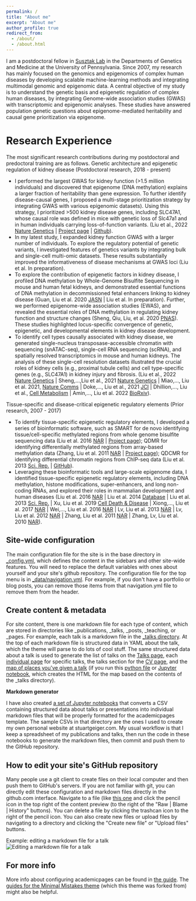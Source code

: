 ```yaml
---
permalink: /
title: "About me"
excerpt: "About me"
author_profile: true
redirect_from: 
  - /about/
  - /about.html
---
```


I am a postdoctoral fellow in [Susztak Lab](https://www.med.upenn.edu/susztaklab) in the Departments of Genetics and Medicine at the University of Pennsylvania.
Since 2007, my research has mainly focused on the genomics and epigenomics of complex human diseases by developing scalable machine-learning methods and integrating 
multimodal genomic and epigenomic data. A central objective of my study is to understand the genetic basis and epigenetic regulation of complex human diseases, 
by integrating Genome-wide association studies (GWAS) with transcriptomic and epigenomic analyses. 
These studies have answered population genetic questions about epigenome-mediated heritability and causal gene prioritization via epigenome.

Research Experience
======
The most significant research contributions during my postdoctoral and predoctoral training are as follows. 
Genetic architecture and epigenetic regulation of kidney disease (Postdoctoral research, 2018 - present)
* I performed the largest GWAS for kidney function (>1.5 million individuals) and discovered that epigenome (DNA methylation) explains a larger fraction of heritability than gene expression. To further identify disease-causal genes, I proposed a multi-stage prioritization strategy by integrating GWAS with various epigenomic datasets). Using this strategy, I prioritized >500 kidney disease genes, including SLC47A1, whose causal role was defined in mice with genetic loss of Slc47a1 and in human individuals carrying loss-of-function variants. (Liu et al., 2022 [Nature Genetics](https://www.nature.com/articles/s41588-022-01097-w) | [Project page](https://susztaklab.com/GWAS/index.php) | [Github](https://github.com/hbliu/Kidney_Epi_Pri)).
* In my latest study, I expanded kidney function GWAS with a larger number of individuals. To explore the regulatory potential of genetic variants, I investigated features of genetics variants by integrating bulk and single-cell multi-omic datasets. These results substantially improved the informativeness of disease mechanisms at GWAS loci (Liu et al. In preparation).
* To explore the contribution of epigenetic factors in kidney disease, I profiled DNA methylation by Whole-Genome Bisulfite Sequencing in mouse and human fetal kidneys, and demonstrated essential functions of DNA methylation in decommissioned fetal enhancers linking to kidney disease (Guan, Liu et al. 2020 [JASN](https://jasn.asnjournals.org/content/31/4/765) | Liu et al. In preparation). Further, we performed epigenome-wide association studies (EWAS), and revealed the essential roles of DNA methylation in regulating kidney function and structure changes (Sheng, Qiu, Liu, et al. 2020 [PNAS](https://www.pnas.org/doi/abs/10.1073/pnas.2005905117)). These studies highlighted locus-specific convergence of genetic, epigenetic, and developmental elements in kidney disease development.
* To identify cell types causally associated with kidney disease, we generated single-nucleus transposase-accessible chromatin with sequencing (snATAC-seq), single-cell RNA sequencing (scRNA), and spatially resolved transcriptomics in mouse and human kidneys. The analysis of these single-cell resolution datasets illustrated the crucial roles of kidney cells (e.g., proximal tubule cells) and cell type-specific genes (e.g., SLC47A1) in kidney injury and fibrosis. (Liu et al., 2022 [Nature Genetics](https://www.nature.com/articles/s41588-022-01097-w) | Sheng,…,Liu et al., 2021 [Nature Genetics](https://www.nature.com/articles/s41588-021-00909-9) | Miao,…, Liu et al. 2021, [Nature Comms](https://www.nature.com/articles/s41467-021-22266-1) | Doke,…, Liu et al., 2021 [JCI](https://www.jci.org/articles/view/141801) | Dhillion,…, Liu et al., [Cell Metabolism](https://www.sciencedirect.com/science/article/pii/S1550413120306069?via%3Dihub) | Amin,…, Liu et al. 2022 [BioRxiv](https://www.biorxiv.org/content/10.1101/2022.10.24.513598v1)).

Tissue-specific and disease-critical epigenetic regulatory elements (Prior research, 2007 - 2017)
* To identify tissue-specific epigenetic regulatory elements, I developed a series of bioinformatic software, such as SMART for de novo identifying tissue/cell-specific methylated regions from whole genome bisulfite sequencing data (Liu et al. 2016 [NAR](https://academic.oup.com/nar/article/44/1/75/2499653) | [Project page](http://fame.edbc.org/smart/)); QDMR for identifying differentially methylated regions from array-based methylation data (Zhang, Liu et al. 2011 [NAR](https://academic.oup.com/nar/article/39/9/e58/1254752) | [Project page](http://fame.edbc.org/qdmr/)); QDCMR for identifying differential chromatin regions from ChIP-seq data (Liu et al. 2013 [Sci. Rep.](https://www.nature.com/articles/srep02576) | [GitHub](https://github.com/hbliu/QDCMR)).
* Leveraging these bioinformatic tools and large-scale epigenome data, I identified tissue-specific epigenetic regulatory elements, including DNA methylation, histone modifications, super-enhancers, and long non-coding RNAs, and explored their roles in mammalian development and human diseases (Liu et al. 2016 [NAR](https://academic.oup.com/nar/article/44/1/75/2499653) | Liu et al. 2014 [Database](https://academic.oup.com/database/article/doi/10.1093/database/bat084/2633757) | Liu et al. 2013 [Sci. Rep.](https://www.nature.com/articles/srep02576) | Xu, Liu et al. 2019 [Cell Death & Disease](https://www.nature.com/articles/s41419-019-2137-5) | Xiong,…, Liu et al. 2017 [NAR](https://academic.oup.com/nar/article/45/D1/D888/2605746) | Wei,…, Liu et al. 2016 [NAR](https://academic.oup.com/nar/article/44/D1/D172/2503054) | Lv, Liu et al. 2013 [NAR](https://academic.oup.com/nar/article/41/22/10044/2438380) | Lv, Liu et al. 2012 [NAR](https://academic.oup.com/nar/article/40/D1/D1030/2903287) | Zhang, Liu et al. 2011 [NAR](https://academic.oup.com/nar/article/39/9/e58/1254752) | Zhang, Lv, Liu et al. 2010 [NAR](https://academic.oup.com/nar/article/38/suppl_1/D149/3112313)). 


Site-wide configuration
------
The main configuration file for the site is in the base directory in [_config.yml](https://github.com/academicpages/academicpages.github.io/blob/master/_config.yml), which defines the content in the sidebars and other site-wide features. You will need to replace the default variables with ones about yourself and your site's github repository. The configuration file for the top menu is in [_data/navigation.yml](https://github.com/academicpages/academicpages.github.io/blob/master/_data/navigation.yml). For example, if you don't have a portfolio or blog posts, you can remove those items from that navigation.yml file to remove them from the header. 

Create content & metadata
------
For site content, there is one markdown file for each type of content, which are stored in directories like _publications, _talks, _posts, _teaching, or _pages. For example, each talk is a markdown file in the [_talks directory](https://github.com/academicpages/academicpages.github.io/tree/master/_talks). At the top of each markdown file is structured data in YAML about the talk, which the theme will parse to do lots of cool stuff. The same structured data about a talk is used to generate the list of talks on the [Talks page](https://academicpages.github.io/talks), each [individual page](https://academicpages.github.io/talks/2012-03-01-talk-1) for specific talks, the talks section for the [CV page](https://academicpages.github.io/cv), and the [map of places you've given a talk](https://academicpages.github.io/talkmap.html) (if you run this [python file](https://github.com/academicpages/academicpages.github.io/blob/master/talkmap.py) or [Jupyter notebook](https://github.com/academicpages/academicpages.github.io/blob/master/talkmap.ipynb), which creates the HTML for the map based on the contents of the _talks directory).

**Markdown generator**

I have also created [a set of Jupyter notebooks](https://github.com/academicpages/academicpages.github.io/tree/master/markdown_generator
) that converts a CSV containing structured data about talks or presentations into individual markdown files that will be properly formatted for the academicpages template. The sample CSVs in that directory are the ones I used to create my own personal website at stuartgeiger.com. My usual workflow is that I keep a spreadsheet of my publications and talks, then run the code in these notebooks to generate the markdown files, then commit and push them to the GitHub repository.

How to edit your site's GitHub repository
------
Many people use a git client to create files on their local computer and then push them to GitHub's servers. If you are not familiar with git, you can directly edit these configuration and markdown files directly in the github.com interface. Navigate to a file (like [this one](https://github.com/academicpages/academicpages.github.io/blob/master/_talks/2012-03-01-talk-1.md) and click the pencil icon in the top right of the content preview (to the right of the "Raw | Blame | History" buttons). You can delete a file by clicking the trashcan icon to the right of the pencil icon. You can also create new files or upload files by navigating to a directory and clicking the "Create new file" or "Upload files" buttons. 

Example: editing a markdown file for a talk
![Editing a markdown file for a talk](/images/editing-talk.png)

For more info
------
More info about configuring academicpages can be found in [the guide](https://academicpages.github.io/markdown/). The [guides for the Minimal Mistakes theme](https://mmistakes.github.io/minimal-mistakes/docs/configuration/) (which this theme was forked from) might also be helpful.
